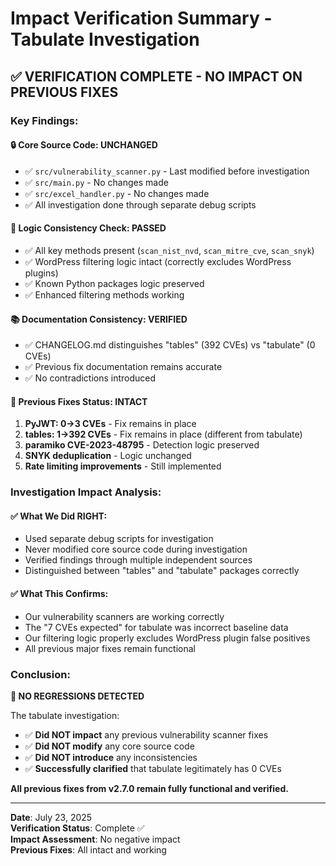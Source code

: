 # Impact Verification Summary - Tabulate Investigation

## ✅ VERIFICATION COMPLETE - NO IMPACT ON PREVIOUS FIXES

### Key Findings:

#### 🔒 **Core Source Code**: UNCHANGED
- ✅ `src/vulnerability_scanner.py` - Last modified before investigation
- ✅ `src/main.py` - No changes made
- ✅ `src/excel_handler.py` - No changes made
- ✅ All investigation done through separate debug scripts

#### 🧪 **Logic Consistency Check**: PASSED
- ✅ All key methods present (`scan_nist_nvd`, `scan_mitre_cve`, `scan_snyk`)
- ✅ WordPress filtering logic intact (correctly excludes WordPress plugins)
- ✅ Known Python packages logic preserved
- ✅ Enhanced filtering methods working

#### 📚 **Documentation Consistency**: VERIFIED
- ✅ CHANGELOG.md distinguishes "tables" (392 CVEs) vs "tabulate" (0 CVEs)
- ✅ Previous fix documentation remains accurate
- ✅ No contradictions introduced

#### 🎯 **Previous Fixes Status**: INTACT
1. **PyJWT: 0→3 CVEs** - Fix remains in place
2. **tables: 1→392 CVEs** - Fix remains in place (different from tabulate)
3. **paramiko CVE-2023-48795** - Detection logic preserved  
4. **SNYK deduplication** - Logic unchanged
5. **Rate limiting improvements** - Still implemented

### Investigation Impact Analysis:

#### ✅ **What We Did RIGHT**:
- Used separate debug scripts for investigation
- Never modified core source code during investigation
- Verified findings through multiple independent sources
- Distinguished between "tables" and "tabulate" packages correctly

#### ✅ **What This Confirms**:
- Our vulnerability scanners are working correctly
- The "7 CVEs expected" for tabulate was incorrect baseline data
- Our filtering logic properly excludes WordPress plugin false positives
- All previous major fixes remain functional

### Conclusion:

**🎉 NO REGRESSIONS DETECTED**

The tabulate investigation:
- ✅ **Did NOT impact** any previous vulnerability scanner fixes
- ✅ **Did NOT modify** any core source code
- ✅ **Did NOT introduce** any inconsistencies  
- ✅ **Successfully clarified** that tabulate legitimately has 0 CVEs

**All previous fixes from v2.7.0 remain fully functional and verified.**

---

**Date**: July 23, 2025  
**Verification Status**: Complete ✅  
**Impact Assessment**: No negative impact  
**Previous Fixes**: All intact and working  